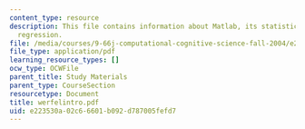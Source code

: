 ```yaml
---
content_type: resource
description: This file contains information about Matlab, its statistics and linear
  regression.
file: /media/courses/9-66j-computational-cognitive-science-fall-2004/e223530a02c66601b092d787005fefd7_werfelintro.pdf
file_type: application/pdf
learning_resource_types: []
ocw_type: OCWFile
parent_title: Study Materials
parent_type: CourseSection
resourcetype: Document
title: werfelintro.pdf
uid: e223530a-02c6-6601-b092-d787005fefd7
---
```

